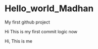 # Hello_world_Madhan
My first github project 

Hi This is my first commit logic now

Hi, This is me
